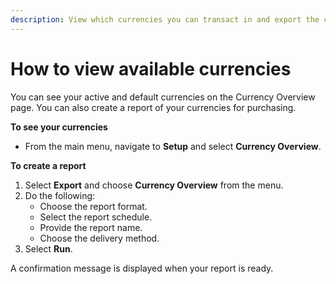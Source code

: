 ```yaml
---
description: View which currencies you can transact in and export the currency list.
---
```


# How to view available currencies

You can see your active and default currencies on the Currency Overview page. You can also create a report of your currencies for purchasing.

**To see your currencies**

* From the main menu, navigate to **Setup** and select **Currency Overview**.

**To create a report**

1. Select **Export** and choose **Currency Overview** from the menu.
2. Do the following:
   * Choose the report format.
   * Select the report schedule.
   * Provide the report name.
   * Choose the delivery method.
3. Select **Run**.

A confirmation message is displayed when your report is ready.
